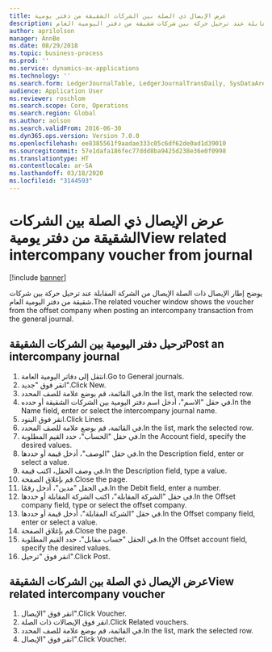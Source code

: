 ```yaml
---
title: عرض الإيصال ذي الصلة بين الشركات الشقيقة من دفتر يومية
description: يوضح إطار الإيصال ذات الصلة الإيصال من الشركة المقابلة عند ترحيل حركة بين شركات شقيقة من دفتر اليومية العام.
author: aprilolson
manager: AnnBe
ms.date: 08/29/2018
ms.topic: business-process
ms.prod: ''
ms.service: dynamics-ax-applications
ms.technology: ''
ms.search.form: LedgerJournalTable, LedgerJournalTransDaily, SysDataAreaSelectLookup, LedgerTransVoucher, LedgerTransRelatedVouchers
audience: Application User
ms.reviewer: roschlom
ms.search.scope: Core, Operations
ms.search.region: Global
ms.author: aolson
ms.search.validFrom: 2016-06-30
ms.dyn365.ops.version: Version 7.0.0
ms.openlocfilehash: ee8385561f9aadae333c05c6df62de0ad1d39010
ms.sourcegitcommit: 57e1dafa186fec77ddd8ba9425d238e36e0f0998
ms.translationtype: HT
ms.contentlocale: ar-SA
ms.lasthandoff: 03/18/2020
ms.locfileid: "3144593"
---
```

# <a name="view-related-intercompany-voucher-from-journal"></a><span data-ttu-id="52a7f-103">عرض الإيصال ذي الصلة بين الشركات الشقيقة من دفتر يومية</span><span class="sxs-lookup"><span data-stu-id="52a7f-103">View related intercompany voucher from journal</span></span>

[!include [banner](../../includes/banner.md)]

<span data-ttu-id="52a7f-104">يوضح إطار الإيصال ذات الصلة الإيصال من الشركة المقابلة عند ترحيل حركة بين شركات شقيقة من دفتر اليومية العام.</span><span class="sxs-lookup"><span data-stu-id="52a7f-104">The related voucher window shows the voucher from the offset company when posting an intercompany transaction from the general journal.</span></span>


## <a name="post-an-intercompany-journal"></a><span data-ttu-id="52a7f-105">ترحيل دفتر اليومية بين الشركات الشقيقة</span><span class="sxs-lookup"><span data-stu-id="52a7f-105">Post an intercompany journal</span></span>
1. <span data-ttu-id="52a7f-106">انتقل إلى دفاتر اليومية العامة.</span><span class="sxs-lookup"><span data-stu-id="52a7f-106">Go to General journals.</span></span>
2. <span data-ttu-id="52a7f-107">انقر فوق "جديد".</span><span class="sxs-lookup"><span data-stu-id="52a7f-107">Click New.</span></span>
3. <span data-ttu-id="52a7f-108">في القائمة، قم بوضع علامة للصف المحدد.</span><span class="sxs-lookup"><span data-stu-id="52a7f-108">In the list, mark the selected row.</span></span>
4. <span data-ttu-id="52a7f-109">في حقل "الاسم"، أدخل اسم دفتر اليومية بين الشركات الشقيقة أو حدده.</span><span class="sxs-lookup"><span data-stu-id="52a7f-109">In the Name field, enter or select the intercompany journal name.</span></span>
5. <span data-ttu-id="52a7f-110">انقر فوق البنود.</span><span class="sxs-lookup"><span data-stu-id="52a7f-110">Click Lines.</span></span>
6. <span data-ttu-id="52a7f-111">في القائمة، قم بوضع علامة للصف المحدد.</span><span class="sxs-lookup"><span data-stu-id="52a7f-111">In the list, mark the selected row.</span></span>
7. <span data-ttu-id="52a7f-112">في حقل "الحساب"، حدد القيم المطلوبة.</span><span class="sxs-lookup"><span data-stu-id="52a7f-112">In the Account field, specify the desired values.</span></span>
8. <span data-ttu-id="52a7f-113">في حقل "الوصف"، أدخل قيمة أو حددها.</span><span class="sxs-lookup"><span data-stu-id="52a7f-113">In the Description field, enter or select a value.</span></span>
9. <span data-ttu-id="52a7f-114">في وصف الحقل، اكتب قيمة.</span><span class="sxs-lookup"><span data-stu-id="52a7f-114">In the Description field, type a value.</span></span>
10. <span data-ttu-id="52a7f-115">قم بإغلاق الصفحة.</span><span class="sxs-lookup"><span data-stu-id="52a7f-115">Close the page.</span></span>
11. <span data-ttu-id="52a7f-116">في الحقل "مدين"، أدخل رقمًا.</span><span class="sxs-lookup"><span data-stu-id="52a7f-116">In the Debit field, enter a number.</span></span>
12. <span data-ttu-id="52a7f-117">في حقل "الشركة المقابلة"، اكتب الشركة المقابلة أو حددها.</span><span class="sxs-lookup"><span data-stu-id="52a7f-117">In the Offset company field, type or select the offset company.</span></span>
13. <span data-ttu-id="52a7f-118">في حقل "الشركة المقابلة"، أدخل قيمة أو حددها.</span><span class="sxs-lookup"><span data-stu-id="52a7f-118">In the Offset company field, enter or select a value.</span></span>
14. <span data-ttu-id="52a7f-119">قم بإغلاق الصفحة.</span><span class="sxs-lookup"><span data-stu-id="52a7f-119">Close the page.</span></span>
15. <span data-ttu-id="52a7f-120">في الحقل "حساب مقابل"، حدد القيم المطلوبة.</span><span class="sxs-lookup"><span data-stu-id="52a7f-120">In the Offset account field, specify the desired values.</span></span>
16. <span data-ttu-id="52a7f-121">انقر فوق "ترحيل".</span><span class="sxs-lookup"><span data-stu-id="52a7f-121">Click Post.</span></span>

## <a name="view-related-intercompany-voucher"></a><span data-ttu-id="52a7f-122">عرض الإيصال ذي الصلة بين الشركات الشقيقة</span><span class="sxs-lookup"><span data-stu-id="52a7f-122">View related intercompany voucher</span></span>
1. <span data-ttu-id="52a7f-123">انقر فوق "الإيصال".</span><span class="sxs-lookup"><span data-stu-id="52a7f-123">Click Voucher.</span></span>
2. <span data-ttu-id="52a7f-124">انقر فوق الإيصالات ذات الصلة.</span><span class="sxs-lookup"><span data-stu-id="52a7f-124">Click Related vouchers.</span></span>
3. <span data-ttu-id="52a7f-125">في القائمة، قم بوضع علامة للصف المحدد.</span><span class="sxs-lookup"><span data-stu-id="52a7f-125">In the list, mark the selected row.</span></span>
4. <span data-ttu-id="52a7f-126">انقر فوق "الإيصال".</span><span class="sxs-lookup"><span data-stu-id="52a7f-126">Click Voucher.</span></span>

